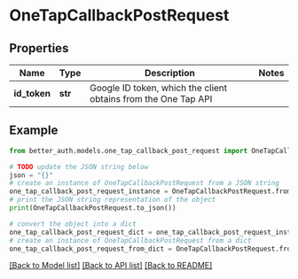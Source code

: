 # OneTapCallbackPostRequest


## Properties

Name | Type | Description | Notes
------------ | ------------- | ------------- | -------------
**id_token** | **str** | Google ID token, which the client obtains from the One Tap API | 

## Example

```python
from better_auth.models.one_tap_callback_post_request import OneTapCallbackPostRequest

# TODO update the JSON string below
json = "{}"
# create an instance of OneTapCallbackPostRequest from a JSON string
one_tap_callback_post_request_instance = OneTapCallbackPostRequest.from_json(json)
# print the JSON string representation of the object
print(OneTapCallbackPostRequest.to_json())

# convert the object into a dict
one_tap_callback_post_request_dict = one_tap_callback_post_request_instance.to_dict()
# create an instance of OneTapCallbackPostRequest from a dict
one_tap_callback_post_request_from_dict = OneTapCallbackPostRequest.from_dict(one_tap_callback_post_request_dict)
```
[[Back to Model list]](../README.md#documentation-for-models) [[Back to API list]](../README.md#documentation-for-api-endpoints) [[Back to README]](../README.md)


